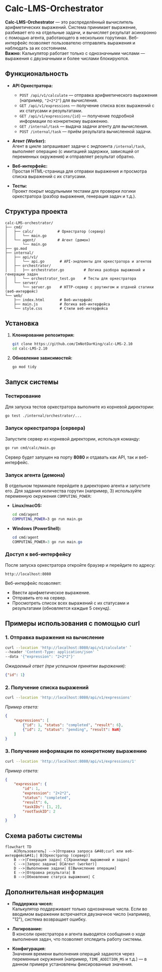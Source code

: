 # Calc-LMS-Orchestrator

**Calc-LMS-Orchestrator** — это распределённый вычислитель арифметических выражений. Система принимает выражение, разбивает его на отдельные задачи, и вычисляет результат асинхронно с помощью агента, работающего в нескольких горутинах. Веб-интерфейс позволяет пользователю отправлять выражения и наблюдать за их состоянием.  
**Важно:** Калькулятор работает только с однозначными числами — выражения с двузначными и более числами блокируются.

## Функциональность

- **API Оркестратора:**
  - `POST /api/v1/calculate` — отправка арифметического выражения (например, `"2+2*2"`) для вычисления.
  - `GET /api/v1/expressions` — получение списка всех выражений с их статусами и результатами.
  - `GET /api/v1/expressions/{id}` — получение подробной информации по конкретному выражению.
  - `GET /internal/task` — выдача задачи агенту для вычисления.
  - `POST /internal/task` — приём результата вычисленной задачи.

- **Агент (Worker):**  
  Агент в цикле запрашивает задачи с эндпоинта `/internal/task`, выполняет операцию (с имитацией задержки, зависящей от переменных окружения) и отправляет результат обратно.

- **Веб-интерфейс:**  
  Простая HTML-страница для отправки выражения и просмотра списка выражений с их статусами.

- **Тесты:**  
  Проект покрыт модульными тестами для проверки логики оркестратора (разбор выражения, генерация задач и т.д.).

## Структура проекта

```
calc-LMS-orchestrator/
├── cmd/
│   ├── calc/           # Оркестратор (сервер)
│   │   └── main.go
│   └── agent/          # Агент (демон)
│       └── main.go
├── go.mod
├── internal/
│   ├── api/v1/
│   │   └── api.go       # API-эндпоинты для оркестратора и агентов
│   ├── orchestrator/
│   │   ├── orchestrator.go         # Логика разбора выражений и генерации задач
│   │   └── orchestrator_test.go    # Тесты для оркестратора
│   └── server/
│       └── server.go    # HTTP-сервер с роутингом и отдачей статики (веб-интерфейс)
└── web/
    ├── index.html       # Веб-интерфейс
    ├── main.js          # Логика веб-интерфейса
    └── style.css        # Стили веб-интерфейса
```

## Установка

1. **Клонирование репозитория:**

   ```bash
   git clone https://github.com/ImNotDarKing/calc-LMS-2.10
   cd calc-LMS-2.10
   ```

2. **Обновление зависимостей:**

   ```bash
   go mod tidy
   ```

## Запуск системы

### Тестирование

Для запуска тестов оркестратора выполните из корневой директории:

```bash
go test ./internal/orchestrator/...
```

### Запуск оркестратора (сервера)

Запустите сервер из корневой директории, используя команду:

```bash
go run cmd/calc/main.go
```

Сервер будет запущен на порту **8080** и отдавать как API, так и веб-интерфейс.

### Запуск агента (демона)

В отдельном терминале перейдите в директорию агента и запустите его. Для задания количества горутин (например, 3) используйте переменную окружения `COMPUTING_POWER`:

- **Linux/macOS:**

  ```bash
  cd cmd/agent
  COMPUTING_POWER=3 go run main.go
  ```

- **Windows (PowerShell):**

  ```powershell
  cd cmd/agent
  COMPUTING_POWER=3 go run main.go
  ```

### Доступ к веб-интерфейсу

После запуска оркестратора откройте браузер и перейдите по адресу:

```
http://localhost:8080
```

Веб-интерфейс позволяет:
- Ввести арифметическое выражение.
- Отправить его на сервер.
- Просмотреть список всех выражений с их статусами и результатами (обновляется каждые 5 секунд).

## Примеры использования с помощью curl

### 1. Отправка выражения на вычисление

```bash
curl --location 'http://localhost:8080/api/v1/calculate' `
--header 'Content-Type: application/json' `
--data '{"expression": "2+2*2"}'
```

_Ожидаемый ответ (при успешном принятии выражения):_

```json
{"id": 1}
```

### 2. Получение списка выражений

```bash
curl --location 'http://localhost:8080/api/v1/expressions'
```

_Пример ответа:_

```json
{
    "expressions": [
        {"id": 1, "status": "completed", "result": 6},
        {"id": 2, "status": "pending", "result": NaN}
    ]
}
```

### 3. Получение информации по конкретному выражению

```bash
curl --location 'http://localhost:8080/api/v1/expressions/1'
```

_Пример ответа:_

```json
{
    "expression": {
        "id": 1,
        "expression": "2+2*2",
        "status": "completed",
        "result": 6,
        "taskIDs": [1, 2],
        "rootTaskID": 2
    }
}
```

## Схема работы системы

```
flowchart TD
    A[Пользователь] -->|Отправка запроса &#40;curl или веб-интерфейс&#41;| B[Оркестратор (сервер)]
    B -->|Генерация задач| C[Хранилище выражений и задач]
    C -->|Запрос задачи| D[Агент (worker)]
    D -->|Выполнение задачи| E[Вычисление операции]
    E -->|Отправка результата| B
    B -->|Обновление статуса выражения| C
```

## Дополнительная информация

- **Поддержка чисел:**  
  Калькулятор поддерживает только однозначные числа. Если во вводимом выражении встречается двузначное число (например, "12"), система возвращает ошибку.

- **Логирование:**  
  В консоли оркестратора и агента выводятся сообщения о ходе выполнения задач, что позволяет отследить работу системы.

- **Конфигурация:**  
  Значения времени выполнения операций задаются через переменные окружения (например, `TIME_ADDITION_MS` и т.д.) — в данном примере установлены фиксированные значения.

